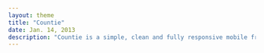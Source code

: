 ```yaml
---
layout: theme
title: "Countie"
date: Jan. 14, 2013
description: "Countie is a simple, clean and fully responsive mobile friendly landing page. Contains a customizable Countdown Clock and Twitter Feed plugins."
---
```

